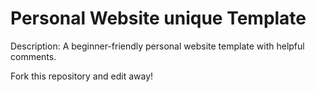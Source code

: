 # Personal Website unique Template

Description: A beginner-friendly personal website template with helpful comments.

Fork this repository and edit away!
